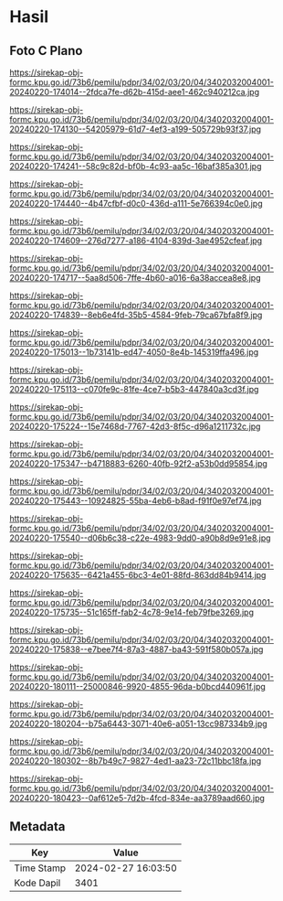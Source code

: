 # Hasil

## Foto C Plano

https://sirekap-obj-formc.kpu.go.id/73b6/pemilu/pdpr/34/02/03/20/04/3402032004001-20240220-174014--2fdca7fe-d62b-415d-aee1-462c940212ca.jpg

https://sirekap-obj-formc.kpu.go.id/73b6/pemilu/pdpr/34/02/03/20/04/3402032004001-20240220-174130--54205979-61d7-4ef3-a199-505729b93f37.jpg

https://sirekap-obj-formc.kpu.go.id/73b6/pemilu/pdpr/34/02/03/20/04/3402032004001-20240220-174241--58c9c82d-bf0b-4c93-aa5c-16baf385a301.jpg

https://sirekap-obj-formc.kpu.go.id/73b6/pemilu/pdpr/34/02/03/20/04/3402032004001-20240220-174440--4b47cfbf-d0c0-436d-a111-5e766394c0e0.jpg

https://sirekap-obj-formc.kpu.go.id/73b6/pemilu/pdpr/34/02/03/20/04/3402032004001-20240220-174609--276d7277-a186-4104-839d-3ae4952cfeaf.jpg

https://sirekap-obj-formc.kpu.go.id/73b6/pemilu/pdpr/34/02/03/20/04/3402032004001-20240220-174717--5aa8d506-7ffe-4b60-a016-6a38accea8e8.jpg

https://sirekap-obj-formc.kpu.go.id/73b6/pemilu/pdpr/34/02/03/20/04/3402032004001-20240220-174839--8eb6e4fd-35b5-4584-9feb-79ca67bfa8f9.jpg

https://sirekap-obj-formc.kpu.go.id/73b6/pemilu/pdpr/34/02/03/20/04/3402032004001-20240220-175013--1b73141b-ed47-4050-8e4b-145319ffa496.jpg

https://sirekap-obj-formc.kpu.go.id/73b6/pemilu/pdpr/34/02/03/20/04/3402032004001-20240220-175113--c070fe9c-81fe-4ce7-b5b3-447840a3cd3f.jpg

https://sirekap-obj-formc.kpu.go.id/73b6/pemilu/pdpr/34/02/03/20/04/3402032004001-20240220-175224--15e7468d-7767-42d3-8f5c-d96a1211732c.jpg

https://sirekap-obj-formc.kpu.go.id/73b6/pemilu/pdpr/34/02/03/20/04/3402032004001-20240220-175347--b4718883-6260-40fb-92f2-a53b0dd95854.jpg

https://sirekap-obj-formc.kpu.go.id/73b6/pemilu/pdpr/34/02/03/20/04/3402032004001-20240220-175443--10924825-55ba-4eb6-b8ad-f91f0e97ef74.jpg

https://sirekap-obj-formc.kpu.go.id/73b6/pemilu/pdpr/34/02/03/20/04/3402032004001-20240220-175540--d06b6c38-c22e-4983-9dd0-a90b8d9e91e8.jpg

https://sirekap-obj-formc.kpu.go.id/73b6/pemilu/pdpr/34/02/03/20/04/3402032004001-20240220-175635--6421a455-6bc3-4e01-88fd-863dd84b9414.jpg

https://sirekap-obj-formc.kpu.go.id/73b6/pemilu/pdpr/34/02/03/20/04/3402032004001-20240220-175735--51c165ff-fab2-4c78-9e14-feb79fbe3269.jpg

https://sirekap-obj-formc.kpu.go.id/73b6/pemilu/pdpr/34/02/03/20/04/3402032004001-20240220-175838--e7bee7f4-87a3-4887-ba43-591f580b057a.jpg

https://sirekap-obj-formc.kpu.go.id/73b6/pemilu/pdpr/34/02/03/20/04/3402032004001-20240220-180111--25000846-9920-4855-96da-b0bcd440961f.jpg

https://sirekap-obj-formc.kpu.go.id/73b6/pemilu/pdpr/34/02/03/20/04/3402032004001-20240220-180204--b75a6443-3071-40e6-a051-13cc987334b9.jpg

https://sirekap-obj-formc.kpu.go.id/73b6/pemilu/pdpr/34/02/03/20/04/3402032004001-20240220-180302--8b7b49c7-9827-4ed1-aa23-72c11bbc18fa.jpg

https://sirekap-obj-formc.kpu.go.id/73b6/pemilu/pdpr/34/02/03/20/04/3402032004001-20240220-180423--0af612e5-7d2b-4fcd-834e-aa3789aad660.jpg


## Metadata

| Key        | Value               |
| ---------- | ------------------- |
| Time Stamp | 2024-02-27 16:03:50 |
| Kode Dapil | 3401                |



